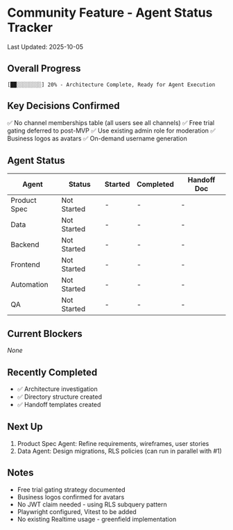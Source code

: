 # Community Feature - Agent Status Tracker

Last Updated: 2025-10-05

## Overall Progress

```
[██░░░░░░░░] 20% - Architecture Complete, Ready for Agent Execution
```

## Key Decisions Confirmed
✅ No channel memberships table (all users see all channels)
✅ Free trial gating deferred to post-MVP
✅ Use existing admin role for moderation
✅ Business logos as avatars
✅ On-demand username generation

## Agent Status

| Agent | Status | Started | Completed | Handoff Doc |
|-------|--------|---------|-----------|-------------|
| Product Spec | Not Started | - | - | - |
| Data | Not Started | - | - | - |
| Backend | Not Started | - | - | - |
| Frontend | Not Started | - | - | - |
| Automation | Not Started | - | - | - |
| QA | Not Started | - | - | - |

## Current Blockers

*None*

## Recently Completed

- ✅ Architecture investigation
- ✅ Directory structure created
- ✅ Handoff templates created

## Next Up

1. Product Spec Agent: Refine requirements, wireframes, user stories
2. Data Agent: Design migrations, RLS policies (can run in parallel with #1)

## Notes

- Free trial gating strategy documented
- Business logos confirmed for avatars
- No JWT claim needed - using RLS subquery pattern
- Playwright configured, Vitest to be added
- No existing Realtime usage - greenfield implementation
